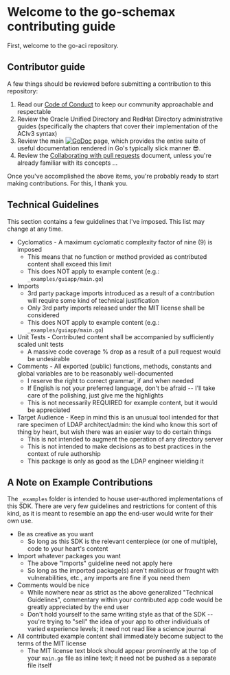 # Welcome to the go-schemax contributing guide <!-- omit in toc -->

First, welcome to the go-aci repository.

## Contributor guide

A few things should be reviewed before submitting a contribution to this repository:

 1. Read our [Code of Conduct](./CODE_OF_CONDUCT.md) to keep our community approachable and respectable
 2. Review the Oracle Unified Directory and RedHat Directory administrative guides (specifically the chapters that cover their implementation of the ACIv3 syntax)
 3. Review the main [![GoDoc](https://godoc.org/github.com/JesseCoretta/go-aci?status.svg)](https://godoc.org/github.com/JesseCoretta/go-aci) page, which provides the entire suite of useful documentation rendered in Go's typically slick manner 😎.
 4. Review the [Collaborating with pull requests](https://docs.github.com/en/github/collaborating-with-pull-requests) document, unless you're already familiar with its concepts ...

Once you've accomplished the above items, you're probably ready to start making contributions. For this, I thank you.

## Technical Guidelines

This section contains a few guidelines that I've imposed. This list may change at any time.

 - Cyclomatics - A maximum cyclomatic complexity factor of nine (9) is imposed
   - This means that no function or method provided as contributed content shall exceed this limit
   - This does NOT apply to example content (e.g.: `_examples/guiapp/main.go`)
 - Imports
   - 3rd party package imports introduced as a result of a contribution will require some kind of technical justification
   - Only 3rd party imports released under the MIT license shall be considered
   - This does NOT apply to example content (e.g.: `_examples/guiapp/main.go`)
 - Unit Tests - Contributed content shall be accompanied by sufficiently scaled unit tests
   - A massive code coverage % drop as a result of a pull request would be undesirable
 - Comments - All exported (public) functions, methods, constants and global variables are to be reasonably well-documented
   - I reserve the right to correct grammar, if and when needed
   - If English is not your preferred language, don't be afraid -- I'll take care of the polishing, just give me the highlights
   - This is not necessarily REQUIRED for example content, but it would be appreciated
 - Target Audience - Keep in mind this is an unusual tool intended for that rare specimen of LDAP architect/admin: the kind who know this sort of thing by heart, but wish there was an easier way to do certain things
   - This is not intended to augment the operation of any directory server
   - This is not intended to make decisions as to best practices in the context of rule authorship
   - This package is only as good as the LDAP engineer wielding it

## A Note on Example Contributions

The `_examples` folder is intended to house user-authored implementations of this SDK. There are very few guidelines and restrictions for content of this kind, as it is meant to resemble an app the end-user would write for their own use.

- Be as creative as you want
  - So long as this SDK is the relevant centerpiece (or one of multiple), code to your heart's content
- Import whatever packages you want
  - The above "Imports" guideline need not apply here
  - So long as the imported package(s) aren't malicious or fraught with vulnerabilities, etc., any imports are fine if you need them
- Comments would be nice
  - While nowhere near as strict as the above generalized "Technical Guidelines", commentary within your contributed app code would be greatly appreciated by the end user
  - Don't hold yourself to the same writing style as that of the SDK -- you're trying to "sell" the idea of your app to other individuals of varied experience levels; it need not read like a science journal
- All contributed example content shall immediately become subject to the terms of the MIT license
  - The MIT license text block should appear prominently at the top of your `main.go` file as inline text; it need not be pushed as a separate file itself
